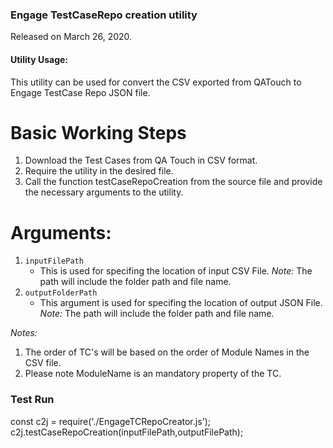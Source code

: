 ### Engage TestCaseRepo creation utility
Released on March 26, 2020.

#### Utility Usage:
This utility can be used for convert the CSV exported from QATouch to Engage TestCase Repo JSON file.

# Basic Working Steps
1. Download the Test Cases from QA Touch in CSV format.
2. Require the utility in the desired file.
3. Call the function testCaseRepoCreation from the source file and provide the necessary arguments to the utility.

# Arguments:
1. `inputFilePath`
    - This is used for specifing the location of input CSV File. 
    *Note:* The path will include the folder path and file name.
2. `outputFolderPath`
    - This argument is used for specifing the location of output JSON File.
    *Note:* The path will include the folder path and file name.

*Notes:*
1. The order of TC's will be based on the order of Module Names in the CSV file.
2. Please note ModuleName is an mandatory property of the TC.

### Test Run

const c2j = require('./EngageTCRepoCreator.js');
c2j.testCaseRepoCreation(inputFilePath,outputFilePath);